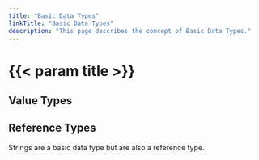 ```yaml
---
title: "Basic Data Types"
linkTitle: "Basic Data Types"
description: "This page describes the concept of Basic Data Types."
---
```


# {{< param title >}}

## Value Types

## Reference Types

Strings are a basic data type but are also a reference type.
